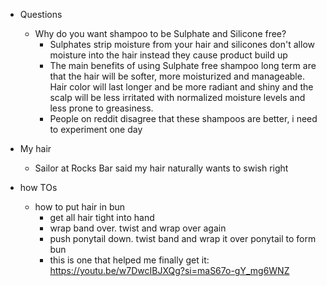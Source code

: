   * Questions
    * Why do you want shampoo to be Sulphate and Silicone free?
      * Sulphates strip moisture from your hair and silicones don't allow moisture into the hair instead they cause product build up
      * The main benefits of using Sulphate free shampoo long term are that the hair will be softer, more moisturized and manageable. Hair color will last longer and be more radiant and shiny and the scalp will be less irritated with normalized moisture levels and less prone to greasiness.
      * People on reddit disagree that these shampoos are better, i need to experiment one day

  * My hair
    * Sailor at Rocks Bar said my hair naturally wants to swish right
  * how TOs
    * how to put hair in bun
      * get all hair tight into hand
      * wrap band over. twist and wrap over again
      * push ponytail down. twist band and wrap it over ponytail to form bun
      * this is one that helped me finally get it: https://youtu.be/w7DwcIBJXQg?si=maS67o-gY_mg6WNZ
